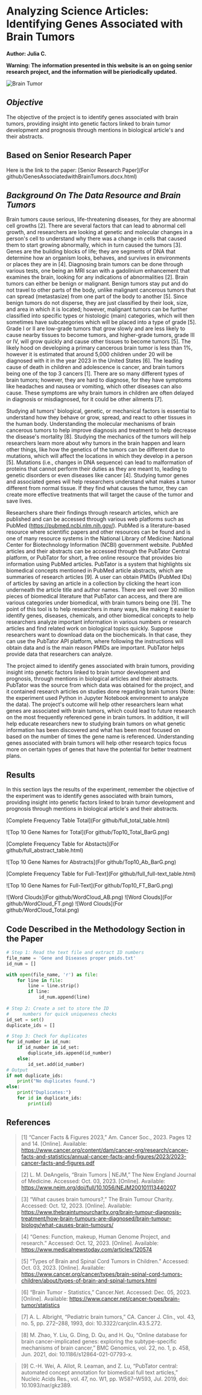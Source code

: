 # Analyzing Science Articles: Identifying Genes Associated with Brain Tumors
**Author: Julia C.**

**Warning: The information presented in this website is an on going senior research project, and the information will be pieriodically updated.**

![Brain Tumor](https://th.bing.com/th/id/R.70beee177fe41452e199ef763fbb2866?rik=kaByp%2baW8pO2nw&riu=http%3a%2f%2fwww.10faq.com%2fassets%2fimg%2fbrain-tumor-symptoms-05.jpg&ehk=9Rz3Egl0RsDaWTvQsq2iGM1aZBW5Blg%2fAOh%2ffLgPzcc%3d&risl=&pid=ImgRaw&r=0)

## *Objective*
The objective of the project is to identify genes associated with brain tumors, providing insight into genetic factors linked to brain tumor development and prognosis through mentions in biological article's and their abstracts.

## Based on Senior Research Paper
Here is the link to the paper: [Senior Research Paper](For github/GenesAssociatedwithBrainTumors.docx.html)

## *Background On The Data Resource and Brain Tumors*
Brain tumors cause serious, life-threatening diseases, for they are abnormal cell growths [2]. There are several factors that can lead to  abnormal cell growth, and researchers are looking at genetic and molecular changes in a person's cell to understand why there was a change in cells that caused them to start growing abnormally, which in turn caused the tumors [3]. Genes are the building blocks of life; they are segments of DNA that determine how an organism looks, behaves, and survives in environments or places they are in [4]. Diagnosing brain tumors can be done through various tests, one being an MRI scan with a gadolinium enhancement that examines the brain, looking for any indications of abnormalities [2]. Brain tumors can either be benign or malignant. Benign tumors stay put and do not travel to other parts of the body, unlike malignant cancerous tumors that can spread (metastasize) from one part of the body to another [5]. Since benign tumors do not disperse, they are just classified by their look, size, and area in which it is located; however, malignant tumors can be further classified into specific types or histologic (main) categories, which will then sometimes have subcategories which will be placed into a type of grade [5]. Grade I or II are low-grade tumors that grow slowly and are less likely to cause nearby tissues to become tumors, and higher-grade tumors, grade III or IV, will grow quickly and cause other tissues to become tumors [5]. The likely hood on developing a primary cancerous brain tumor is less than 1%, however it is estimated that around 5,000 children under 20 will be diagnosed with it in the year 2023 in the United States [6]. The leading cause of death in children and adolescence is cancer, and brain tumors being one of the top 3 cancers [1]. There are so many different types of brain tumors; however, they are hard to diagnose, for they have symptoms like headaches and nausea or vomiting, which other diseases can also cause. These symptoms are why brain tumors in children are often delayed in diagnosis or misdiagnosed, for it could be other ailments [7].  

Studying all tumors' biological, genetic, or mechanical factors is essential to understand how they behave or grow, spread, and react to other tissues in the human body. Understanding the molecular mechanisms of brain cancerous tumors to help improve diagnosis and treatment to help decrease the disease's mortality [8]. Studying the mechanics of the tumors will help researchers learn more about why tumors in the brain happen and learn other things, like how the genetics of the tumors can be different due to mutations, which will affect the locations in which they develop in a person [5]. Mutations (i.e., changes in DNA sequence) can lead to malformation of proteins that cannot perform their duties as they are meant to, leading to genetic disorders or even diseases like cancer [4]. Studying tumor genes and associated genes will help researchers understand what makes a tumor different from normal tissue. If they find what causes the tumor, they can create more effective treatments that will target the cause of the tumor and save lives. 

Researchers share their findings through research articles, which are published and can be accessed through various web platforms such as PubMed (https://pubmed.ncbi.nlm.nih.gov/). PubMed is a literature-based resource where scientific papers and other resources can be found and is one of many resource systems in the National Library of Medicine: National Center for Biotechnology Information (NCBI) government website. PubMed articles and their abstracts can be accessed through the PubTator Central platform, or PubTator for short, a free online resource that provides bio information using PubMed articles. PubTator is a system that highlights six biomedical concepts mentioned in PubMed article abstracts, which are summaries of research articles [9]. A user can obtain PMIDs (PubMed IDs) of articles by saving an article in a collection by clicking the heart icon underneath the article title and author names. There are well over 30 million pieces of biomedical literature that PubTator can access, and there are various categories under biomedical, with brain tumors being one [9]. The point of this tool is to help researchers in many ways, like making it easier to identify genes, diseases, chemicals, and other biomedical concepts to help researchers analyze important information in various numbers or research articles and find related work on biological topics quickly. Suppose researchers want to download data on the biochemicals. In that case, they can use the PubTator API platform, where following the instructions will obtain data and is the main reason PMIDs are important. PubTator helps provide data that researchers can analyze. 

The project aimed to identify genes associated with brain tumors, providing insight into genetic factors linked to brain tumor development and prognosis, through mentions in biological articles and their abstracts. PubTator was the source from which data was obtained for the project, and it contained research articles on studies done regarding brain tumors (Note: the experiment used Python in Jupyter Notebook environment to analyze the data). The project's outcome will help other researchers learn what genes are associated with brain tumors, which could lead to future research on the most frequently referenced gene in brain tumors. In addition, it will help educate researchers new to studying brain tumors on what genetic information has been discovered and what has been most focused on based on the number of times the gene name is referenced. Understanding genes associated with brain tumors will help other research topics focus more on certain types of genes that have the potential for better treatment plans.

## Results
In this section lays the results of the experiment, remember the objective of the experiment was to identify genes associated with brain tumors, providing insight into genetic factors linked to brain tumor development and prognosis through mentions in biological article's and their abstracts. 

[Complete Frequency Table Total](For github/full_total_table.html)

![Top 10 Gene Names for Total](For github/Top10_Total_BarG.png)

[Complete Frequency Table for Abstacts](For github/full_abstract_table.html)

![Top 10 Gene Names for Abstracts](For github/Top10_Ab_BarG.png)

[Complete Frequency Table for Full-Text](For github/full_full-text_table.html)

![Top 10 Gene Names for Full-Text](For github/Top10_FT_BarG.png)


![Word Clouds](For github/WordCloud_AB.png)
![Word Clouds](For github/WordCloud_FT.png)
![Word Clouds](For github/WordCloud_Total.png)


## Code Described in the Methodology Section in the Paper
```python
# Step 1: Read the text file and extract ID numbers
file_name = 'Gene and Diseases proper pmids.txt'
id_num = []

with open(file_name, 'r') as file:
    for line in file:
        line = line.strip()
        if line:
            id_num.append(line)
            
# Step 2: Create a set to store the ID 
#     numbers for quick uniqueness checks
id_set = set()
duplicate_ids = []

# Step 3: Check for duplicates
for id_number in id_num:
    if id_number in id_set:
        duplicate_ids.append(id_number)
    else:
        id_set.add(id_number)
# Output
if not duplicate_ids:
    print("No duplicates found.")
else:
    print("Duplicates:")
    for id in duplicate_ids:
        print(id)
```

## References
> [1]	“Cancer Facts & Figures 2023,” Am. Cancer Soc., 2023. Pages 12 and 14. [Online]. Available: https://www.cancer.org/content/dam/cancer-org/research/cancer-facts-and-statistics/annual-cancer-facts-and-figures/2023/2023-cancer-facts-and-figures.pdf 

> [2]	L. M. DeAngelis, “Brain Tumors | NEJM,” The New England Journal of Medicine. Accessed: Oct. 03, 2023. [Online]. Available: https://www.nejm.org/doi/full/10.1056/NEJM200101113440207

> [3]	“What causes brain tumours?,” The Brain Tumour Charity. Accessed: Oct. 12, 2023. [Online]. Available: https://www.thebraintumourcharity.org/brain-tumour-diagnosis-treatment/how-brain-tumours-are-diagnosed/brain-tumour-biology/what-causes-brain-tumours/

> [4]	“Genes: Function, makeup, Human Genome Project, and research.” Accessed: Oct. 12, 2023. [Online]. Available: https://www.medicalnewstoday.com/articles/120574

> [5]	“Types of Brain and Spinal Cord Tumors in Children.” Accessed: Oct. 03, 2023. [Online]. Available: https://www.cancer.org/cancer/types/brain-spinal-cord-tumors-children/about/types-of-brain-and-spinal-tumors.html

> [6]	“Brain Tumor - Statistics,” Cancer.Net. Accessed: Dec. 05, 2023. [Online]. Available: https://www.cancer.net/cancer-types/brain-tumor/statistics

> [7]	A. L. Albright, “Pediatric brain tumors,” CA. Cancer J. Clin., vol. 43, no. 5, pp. 272–288, 1993, doi: 10.3322/canjclin.43.5.272.

> [8]	M. Zhao, Y. Liu, G. Ding, D. Qu, and H. Qu, “Online database for brain cancer-implicated genes: exploring the subtype-specific mechanisms of brain cancer,” BMC Genomics, vol. 22, no. 1, p. 458, Jun. 2021, doi: 10.1186/s12864-021-07793-x.

> [9]	C.-H. Wei, A. Allot, R. Leaman, and Z. Lu, “PubTator central: automated concept annotation for biomedical full text articles,” Nucleic Acids Res., vol. 47, no. W1, pp. W587–W593, Jul. 2019, doi: 10.1093/nar/gkz389.

